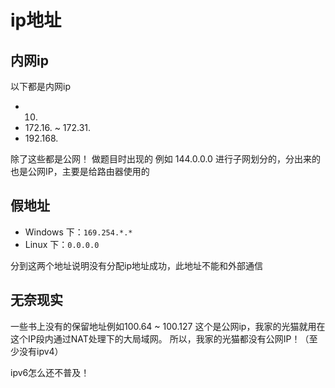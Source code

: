 # ip地址

## 内网ip

以下都是内网ip

-   10.
-   172.16. ~ 172.31.
-   192.168.

除了这些都是公网！
做题目时出现的 例如 144.0.0.0 进行子网划分的，分出来的也是公网IP，主要是给路由器使用的

## 假地址

-   Windows 下：`169.254.*.*`
-   Linux 下：`0.0.0.0`

分到这两个地址说明没有分配ip地址成功，此地址不能和外部通信

## 无奈现实

一些书上没有的保留地址例如100.64 ~ 100.127 这个是公网ip，我家的光猫就用在这个IP段内通过NAT处理下的大局域网。
所以，我家的光猫都没有公网IP！（至少没有ipv4）

ipv6怎么还不普及！